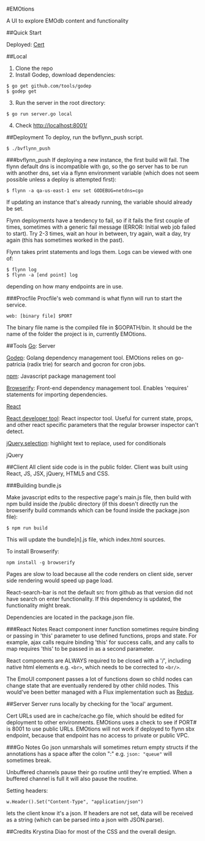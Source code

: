 #EMOtions

A UI to explore EMOdb content and functionality

##Quick Start

Deployed:
[Cert](http://emotions.flynn-qa-us-east-1.nexus.bazaarvoice.com/)

##Local

1. Clone the repo
2. Install Godep, download dependencies:
```
$ go get github.com/tools/godep
$ godep get 
```
3. Run the server in the root directory:
```
$ go run server.go local
```
4. Check [http://localhost:8001/](http://localhost:8001/)


##Deployment
To deploy, run the bvflynn_push script.
```
$ ./bvflynn_push
```
###bvflynn_push
If deploying a new instance, the first build will fail. The flynn default dns is incompatible with go, so the go server has to be run with another dns, set via a flynn environment variable (which does not seem possible unless a deploy is attempted first):

```
$ flynn -a qa-us-east-1 env set GODEBUG=netdns=cgo
```

If updating an instance that's already running, the variable should already be set.

Flynn deployments have a tendency to fail, so if it fails the first couple of times, sometimes with a generic fail message (ERROR: Initial web job failed to start). Try 2-3 times, wait an hour in between, try again, wait a day, try again (this has sometimes worked in the past). 

Flynn takes print statements and logs them. Logs can be viewed with one of:

```
$ flynn log
$ flynn -a [end point] log
``` 
depending on how many endpoints are in use. 

###Procfile 
Procfile's web command is what flynn will run to start the service. 
```
web: [binary file] $PORT
```
The binary file name is the compiled file in $GOPATH/bin. It should be the name of the folder the project is in, currently EMOtions. 


##Tools 
[Go](https://golang.org/doc/install): Server 

[Godep](https://github.com/tools/godep): Golang dependency management tool. EMOtions relies on go-patricia (radix trie) for search and gocron for cron jobs. 

[npm](https://docs.npmjs.com/cli/install): Javascript package management tool

[Browserify](http://browserify.org/): Front-end dependency management tool. Enables 'requires' statements for importing dependencies.

[React](https://facebook.github.io/react/)

[React developer tool](https://chrome.google.com/webstore/detail/react-developer-tools/fmkadmapgofadopljbjfkapdkoienihi): React inspector tool. Useful for current state, props, and other react specific parameters that the regular browser inspector can't detect. 

[jQuery.selection](http://madapaja.github.io/jquery.selection/): highlight text to replace, used for conditionals 

jQuery


##Client 
All client side code is in the public folder. Client was built using React, JS, JSX, jQuery, HTML5 and CSS. 

###Building bundle.js

Make javascript edits to the respective page's main.js file, then build with npm build inside the /public directory (if this doesn't directly run the browserify build commands which can be found inside the package.json file):

```
$ npm run build
```

This will update the bundle[n].js file, which index.html sources. 

To install Browserify:
```
npm install -g browserify
```

Pages are slow to load because all the code renders on client side, server side rendering would speed up page load. 

React-search-bar is not the default src from github as that version did not have search on enter functionality. If this dependency is updated, the functionality might break. 

Dependencies are located in the package.json file. 

###React Notes
React component inner function sometimes require binding or passing in 'this' parameter to use defined functions, props and state. For example, ajax calls require binding 'this' for success calls, and any calls to map requires 'this' to be passed in as a second parameter. 

React components are ALWAYS required to be closed with a '/', including native html elements e.g. `<br>`, which needs to be corrected to `<br/>`. 

The EmoUI component passes a lot of functions down so child nodes can change state that are eventually rendered by other child nodes. This would've been better managed with a Flux implementation such as [Redux](https://github.com/reactjs/redux).


##Server
Server runs locally by checking for the 'local' argument. 

Cert URLs used are in cache/cache.go file, which should be edited for deployment to other environments. EMOtions uses a check to see if PORT# is 8001 to use public URLs. EMOtions will not work if deployed to flynn sbx endpoint, because that endpoint has no access to private or public VPC. 

###Go Notes
Go json unmarshals will sometimes return empty structs if the annotations has a space after the colon ":" e.g. `json: "queue"` will sometimes break.

Unbuffered channels pause their go routine until they're emptied. When a buffered channel is full it will also pause the routine.

Setting headers:
```
w.Header().Set("Content-Type", "application/json")
```
lets the client know it's a json. If headers are not set, data will be received as a string (which can be parsed into a json with JSON.parse). 


##Credits
Krystina Diao for most of the CSS and the overall design.
